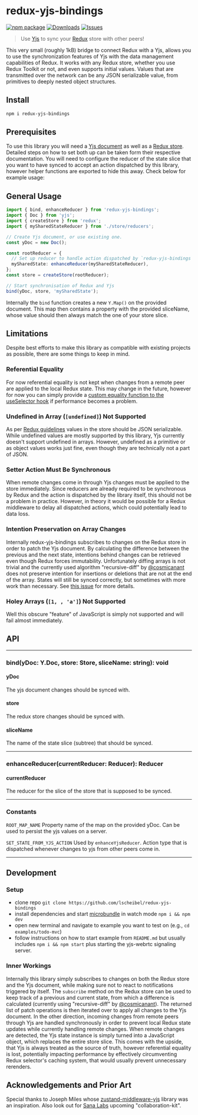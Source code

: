 # redux-yjs-bindings

[![npm package][npm-img]][npm-url]
[![Downloads][downloads-img]][downloads-url]
[![Issues][issues-img]][issues-url]

> Use [Yjs](https://yjs.dev/) to sync your [Redux](https://redux.js.org/) store with other peers!

This very small (roughly 1kB) bridge to connect Redux with a Yjs,
allows you to use the synchronization features of Yjs with the data management capabilities of Redux.
It works with any Redux store, whether you use Redux Toolkit or not, and even supports initial values.
Values that are transmitted over the network can be any JSON serializable value, from primitives to deeply nested object structures.

## Install

```bash
npm i redux-yjs-bindings
```

## Prerequisites

To use this library you will need a [Yjs document](https://docs.yjs.dev) as well as a [Redux store](https://redux.js.org/introduction/getting-started).
Detailed steps on how to set both up can be taken form their respective documentation.
You will need to configure the reducer of the state slice that you want to have synced to accept an action dispatched by this library,
however helper functions are exported to hide this away. Check below for example usage:

## General Usage

```ts
import { bind, enhanceReducer } from 'redux-yjs-bindings';
import { Doc } from 'yjs';
import { createStore } from 'redux';
import { mySharedStateReducer } from './store/reducers';

// Create Yjs document, or use existing one.
const yDoc = new Doc();

const rootReducer = {
  // Set up reducer to handle action dispatched by `redux-yjs-bindings` when remote changes come in.
  mySharedState: enhanceReducer(mySharedStateReducer),
};
const store = createStore(rootReducer);

// Start synchronisation of Redux and Yjs
bind(yDoc, store, 'mySharedState');
```

Internally the `bind` function creates a new `Y.Map()` on the provided document.
This map then contains a property with the provided sliceName, whose value should then always match the one of your store slice.

## Limitations

Despite best efforts to make this library as compatible with existing projects as possible, there are some things to keep in mind.

### Referential Equality

For now referential equality is not kept when changes from a remote peer are applied to the local Redux state.
This may change in the future, however for now you can simply provide a [custom equality function to the useSelector hook](https://react-redux.js.org/api/hooks#equality-comparisons-and-updates)
if performance becomes a problem.

### Undefined in Array (`[undefined]`) Not Supported

As per [Redux guidelines](https://redux.js.org/style-guide/style-guide#do-not-put-non-serializable-values-in-state-or-actions)
values in the store should be JSON serializable. While undefined values are mostly supported by this library,
Yjs currently doesn't support undefined in arrays. However, undefined as a primitive or as object values works
just fine, even though they are technically not a part of JSON.

### Setter Action Must Be Synchronous

When remote changes come in through Yjs changes must be applied to the store immediately.
Since reducers are already required to be synchronous by Redux and the action is dispatched by the library itself,
this should not be a problem in practice. However, in theory it would be possible for a Redux middleware to delay all
dispatched actions, which could potentially lead to data loss.

### Intention Preservation on Array Changes

Internally redux-yjs-bindings subscribes to changes on the Redux store in order to patch the Yjs document.
By calculating the difference between the previous and the next state, intentions behind changes can be
retrieved even though Redux forces immutability. Unfortunately diffing arrays is not trivial and the currently used
algorithm "recursive-diff" by [@cosmicanant](https://github.com/cosmicanant) does not preserve intention for insertions
or deletions that are not at the end of the array. States will still be synced correctly,
but sometimes with more work than necessary.
See [this issue](https://github.com/lscheibel/redux-yjs-bindings/issues/3) for more details.

### Holey Arrays (`[1, , 'a']`) Not Supported

Well this obscure "feature" of JavaScript is simply not supported and will fail almost immediately.

## API

---

### bind(yDoc: Y.Doc, store: Store, sliceName: string): void

#### yDoc

The yjs document changes should be synced with.

#### store

The redux store changes should be synced with.

#### sliceName

The name of the state slice (subtree) that should be synced.

---

### enhanceReducer(currentReducer: Reducer): Reducer

#### currentReducer

The reducer for the slice of the store that is supposed to be synced.

---

### Constants

`ROOT_MAP_NAME` Property name of the map on the provided yDoc. Can be used to persist the yjs values on a server.

`SET_STATE_FROM_YJS_ACTION` Used by `enhanceYjsReducer`. Action type that is dispatched whenever changes to yjs from other peers come in.

---

## Development

### Setup

- clone repo `git clone https://github.com/lscheibel/redux-yjs-bindings`
- install dependencies and start [microbundle](https://github.com/developit/microbundle) in watch mode `npm i && npm dev`
- open new terminal and navigate to example you want to test on (e.g., `cd examples/todo-mvc`)
- follow instructions on how to start example from `README.md` but usually includes `npm i && npm start` plus starting the yjs-webrtc signaling server.

### Inner Workings

Internally this library simply subscribes to changes on both the Redux store and the Yjs document,
while making sure not to react to notifications triggered by itself. The `subscribe` method on the
Redux store can be used to keep track of a previous and current state, from which a difference is calculated
(currently using "recursive-diff" by [@cosmicanant](https://github.com/cosmicanant)).
The returned list of patch operations is then iterated over to apply all changes to the Yjs document.
In the other direction, incoming changes from remote peers through Yjs are handled synchronously in order
to prevent local Redux state updates while currently handling remote changes.
When remote changes are detected, the Yjs state instance is simply turned into a JavaScript object,
which replaces the entire store slice. This comes with the upside, that Yjs is always treated as the source of truth,
however referential equality is lost, potentially impacting performance by effectively circumventing
Redux selector's caching system, that would usually prevent unnecessary rerenders.

## Acknowledgements and Prior Art

Special thanks to Joseph Miles whose [zustand-middleware-yjs](https://github.com/joebobmiles/zustand-middleware-yjs) library was an inspiration.
Also look out for [Sana Labs](https://github.com/sanalabs) upcoming "collaboration-kit".

[downloads-img]: https://img.shields.io/npm/dt/redux-yjs-bindings
[downloads-url]: https://www.npmtrends.com/redux-yjs-bindings
[npm-img]: https://img.shields.io/npm/v/redux-yjs-bindings
[npm-url]: https://www.npmjs.com/package/redux-yjs-bindings
[issues-img]: https://img.shields.io/github/issues/lscheibel/redux-yjs-bindings
[issues-url]: https://github.com/lscheibel/redux-yjs-bindings/issues
